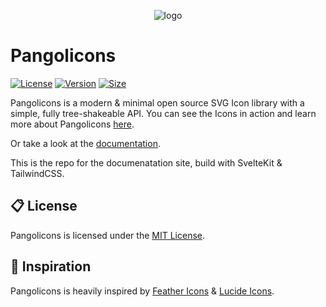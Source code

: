 <!-- @format -->

<p align="center">
    <img src="https://user-images.githubusercontent.com/48380512/146765938-b7bcbd8e-d951-4fa2-a320-c2c03897487f.png" alt="logo">
</p>

# Pangolicons

[![License](http://img.shields.io/:license-mit-blue.svg?style=flat-square)](http://badges.mit-license.org)
[![Version](https://img.shields.io/badge/version-3.0.15-informational?style=flat-square)](http://badges.mit-license.org)
[![Size](https://img.shields.io/badge/size-71kb-informational?style=flat-square)]("")

Pangolicons is a modern & minimal open source SVG Icon library with a simple, fully tree-shakeable API. You can see the Icons in action and learn more about Pangolicons [here](https://pangolicons.xyz).

Or take a look at the [documentation](https://pangolicons.xyz/docs/pangolicons).

This is the repo for the documenatation site, build with SvelteKit & TailwindCSS.

## 📋 License

Pangolicons is licensed under the [MIT License](https://opensource.org/licenses/MIT).

## 🦄 Inspiration

Pangolicons is heavily inspired by [Feather Icons](https://github.com/feathericons/feather) & [Lucide Icons](https://github.com/lucide-icons/lucide).
